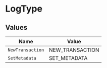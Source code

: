 # LogType


## Values

| Name             | Value            |
| ---------------- | ---------------- |
| `NewTransaction` | NEW_TRANSACTION  |
| `SetMetadata`    | SET_METADATA     |